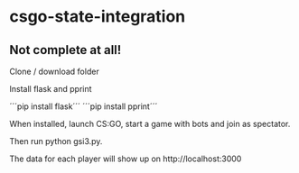 # csgo-state-integration

## Not complete at all!

Clone / download folder

Install flask and pprint

´´´pip install flask´´´
´´´pip install pprint´´´

When installed, launch CS:GO, start a game with bots and join as spectator.

Then run python gsi3.py.

The data for each player will show up on http://localhost:3000
